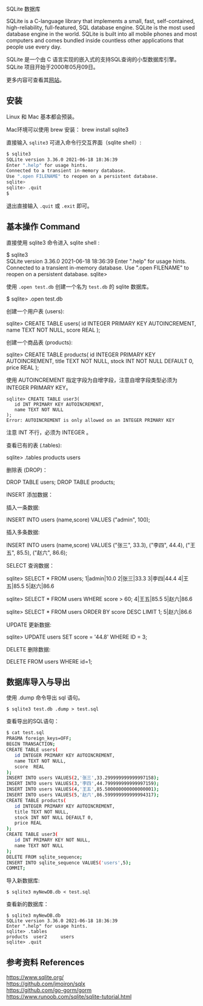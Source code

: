 SQLite 数据库

SQLite is a C-language library that implements a small, fast, self-contained, high-reliability, full-featured, SQL database engine. SQLite is the most used database engine in the world. SQLite is built into all mobile phones and most computers and comes bundled inside countless other applications that people use every day.

SQLite 是一个由 C 语言实现的嵌入式的支持SQL查询的小型数据库引擎。  
SQLite 项目开始于2000年05月09日。

更多内容可查看其[网站](https://www.sqlite.org)。


## 安装

Linux 和 Mac 基本都会预装。

Mac环境可以使用 brew 安装： brew install sqlite3


直接输入 `sqlite3` 可进入命令行交互界面（sqlite shell）:

```sh
$ sqlite3              
SQLite version 3.36.0 2021-06-18 18:36:39
Enter ".help" for usage hints.
Connected to a transient in-memory database.
Use ".open FILENAME" to reopen on a persistent database.
sqlite> 
sqlite> .quit
$ 
```

退出直接输入 `.quit` 或 `.exit` 即可。



## 基本操作 Command

直接使用 sqlite3 命令进入 sqlite shell : 

$ sqlite3              
SQLite version 3.36.0 2021-06-18 18:36:39
Enter ".help" for usage hints.
Connected to a transient in-memory database.
Use ".open FILENAME" to reopen on a persistent database.
sqlite> 


使用 `.open test.db` 创建一个名为 `test.db` 的 sqlite 数据库。

$ sqlite> .open test.db


创建一个用户表 (users):

sqlite> CREATE TABLE users(
   id INTEGER PRIMARY KEY AUTOINCREMENT,
   name TEXT NOT NULL,
   score  REAL
);


创建一个商品表 (products):

sqlite> CREATE TABLE products(
   id INTEGER PRIMARY KEY AUTOINCREMENT,
   title TEXT NOT NULL,
   stock INT NOT NULL DEFAULT 0, 
   price REAL
);


使用 AUTOINCREMENT 指定字段为自增字段，注意自增字段类型必须为 INTEGER PRIMARY KEY。

```
sqlite> CREATE TABLE user3(
   id INT PRIMARY KEY AUTOINCREMENT,
   name TEXT NOT NULL
);
Error: AUTOINCREMENT is only allowed on an INTEGER PRIMARY KEY
```

注意 INT 不行，必须为 INTEGER 。


查看已有的表 (.tables):

sqlite> .tables
  products  users  

删除表 (DROP)：

DROP TABLE users;
DROP TABLE products;


INSERT 添加数据： 

插入一条数据: 

INSERT INTO users (name,score) VALUES ("admin", 100);

插入多条数据: 

INSERT INTO users (name,score) VALUES 
 ("张三", 33.3), 
 ("李四", 44.4),
 ("王五", 85.5),
 ("赵六", 86.6);

SELECT 查询数据：  

sqlite> SELECT * FROM users;
1|admin|10.0
2|张三|33.3
3|李四|44.4
4|王五|85.5
5|赵六|86.6

sqlite> SELECT * FROM users WHERE score > 60;
4|王五|85.5
5|赵六|86.6

sqlite> SELECT * FROM users ORDER BY score DESC LIMIT 1;
5|赵六|86.6


UPDATE 更新数据:

sqlite> UPDATE users SET score = '44.8' WHERE ID = 3;


DELETE 删除数据:

DELETE FROM users WHERE id=1;


## 数据库导入与导出

使用 .dump 命令导出 sql 语句。

```
$ sqlite3 test.db .dump > test.sql   
```

查看导出的SQL语句： 

```sh
$ cat test.sql 
PRAGMA foreign_keys=OFF;
BEGIN TRANSACTION;
CREATE TABLE users(
   id INTEGER PRIMARY KEY AUTOINCREMENT,
   name TEXT NOT NULL,
   score  REAL
);
INSERT INTO users VALUES(2,'张三',33.299999999999997158);
INSERT INTO users VALUES(3,'李四',44.799999999999997159);
INSERT INTO users VALUES(4,'王五',85.500000000000000001);
INSERT INTO users VALUES(5,'赵六',86.599999999999994317);
CREATE TABLE products(
   id INTEGER PRIMARY KEY AUTOINCREMENT,
   title TEXT NOT NULL,
   stock INT NOT NULL DEFAULT 0, 
   price REAL
);
CREATE TABLE user3(
   id INT PRIMARY KEY NOT NULL,
   name TEXT NOT NULL
);
DELETE FROM sqlite_sequence;
INSERT INTO sqlite_sequence VALUES('users',5);
COMMIT;
```

导入新数据库:

```
$ sqlite3 myNewDB.db < test.sql
```


查看新的数据库： 

```
$ sqlite3 myNewDB.db
SQLite version 3.36.0 2021-06-18 18:36:39
Enter ".help" for usage hints.
sqlite> .tables
products  user2     users 
sqlite> .quit
```


## 参考资料 References

https://www.sqlite.org/  
https://github.com/jmoiron/sqlx  
https://github.com/go-gorm/gorm  
https://www.runoob.com/sqlite/sqlite-tutorial.html  
